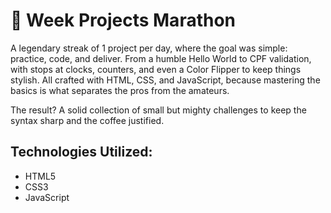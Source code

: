 # 🔹 Week Projects Marathon

A legendary streak of 1 project per day, where the goal was simple: practice, code, and deliver. From a humble Hello World to CPF validation, with stops at clocks, counters, and even a Color Flipper to keep things stylish. All crafted with HTML, CSS, and JavaScript, because mastering the basics is what separates the pros from the amateurs.

The result? A solid collection of small but mighty challenges to keep the syntax sharp and the coffee justified.

## Technologies Utilized:

- HTML5
- CSS3
- JavaScript
